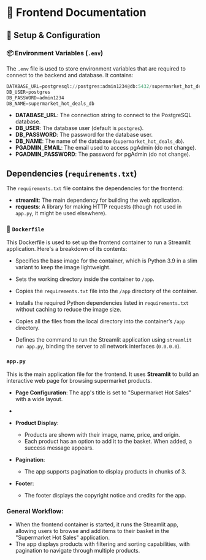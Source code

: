 # 📘 Frontend Documentation

## 🚀 Setup & Configuration

### 📦 Environment Variables (`.env`)

The `.env` file is used to store environment variables that are required to connect to the backend and database. It contains:

```python
DATABASE_URL=postgresql://postgres:admin1234@db:5432/supermarket_hot_deals_db
DB_USER=postgres
DB_PASSWORD=admin1234
DB_NAME=supermarket_hot_deals_db
```
- **DATABASE_URL**: The connection string to connect to the PostgreSQL database.
- **DB_USER**: The database user (default is `postgres`).
- **DB_PASSWORD**: The password for the database user.
- **DB_NAME**: The name of the database (`supermarket_hot_deals_db`).
- **PGADMIN_EMAIL**: The email used to access pgAdmin (do not change).
- **PGADMIN_PASSWORD**: The password for pgAdmin (do not change).

## Dependencies (`requirements.txt`)

The `requirements.txt` file contains the dependencies for the frontend:

- **streamlit**: The main dependency for building the web application.
- **requests**: A library for making HTTP requests (though not used in `app.py`, it might be used elsewhere).


### 🐳 `Dockerfile`
This Dockerfile is used to set up the frontend container to run a Streamlit application. Here's a breakdown of its contents:

   - Specifies the base image for the container, which is Python 3.9 in a slim variant to keep the image lightweight.

   - Sets the working directory inside the container to `/app`.

   - Copies the `requirements.txt` file into the `/app` directory of the container.


   - Installs the required Python dependencies listed in `requirements.txt` without caching to reduce the image size.


   - Copies all the files from the local directory into the container’s `/app` directory.

   - Defines the command to run the Streamlit application using `streamlit run app.py`, binding the server to all network interfaces (`0.0.0.0`).


### `app.py`
This is the main application file for the frontend. It uses **Streamlit** to build an interactive web page for browsing supermarket products.

- **Page Configuration**: The app's title is set to "Supermarket Hot Sales" with a wide layout.
-   
- **Product Display**:
  - Products are shown with their image, name, price, and origin.
  - Each product has an option to add it to the basket. When added, a success message appears.

- **Pagination**: 
  - The app supports pagination to display products in chunks of 3.
  
- **Footer**: 
  - The footer displays the copyright notice and credits for the app.


### General Workflow:
- When the frontend container is started, it runs the Streamlit app, allowing users to browse and add items to their basket in the "Supermarket Hot Sales" application.
- The app displays products with filtering and sorting capabilities, with pagination to navigate through multiple products.
